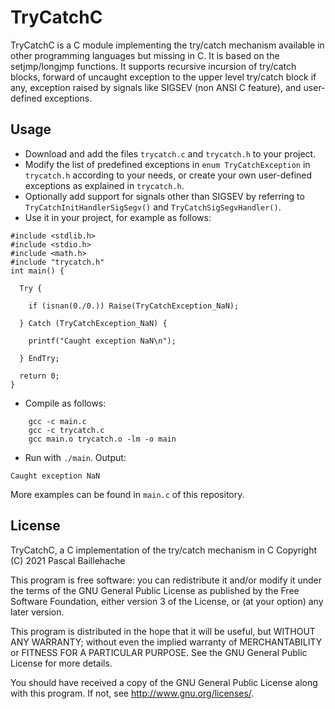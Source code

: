 # TryCatchC

TryCatchC is a C module implementing the try/catch mechanism available in other programming languages but missing in C. It is based on the setjmp/longjmp functions. It supports recursive incursion of try/catch blocks, forward of uncaught exception to the upper level try/catch block if any, exception raised by signals like SIGSEV (non ANSI C feature), and user-defined exceptions.

## Usage

* Download and add the files `trycatch.c` and `trycatch.h` to your project.
* Modify the list of predefined exceptions in `enum TryCatchException` in `trycatch.h` according to your needs, or create your own user-defined exceptions as explained in `trycatch.h`.
* Optionally add support for signals other than SIGSEV by referring to `TryCatchInitHandlerSigSegv()` and `TryCatchSigSegvHandler()`.
* Use it in your project, for example as follows:
```
#include <stdlib.h>
#include <stdio.h>
#include <math.h>
#include "trycatch.h"
int main() {

  Try {

    if (isnan(0./0.)) Raise(TryCatchException_NaN);

  } Catch (TryCatchException_NaN) {

    printf("Caught exception NaN\n");

  } EndTry;

  return 0;
}
```
* Compile as follows:
```
	gcc -c main.c
	gcc -c trycatch.c
	gcc main.o trycatch.o -lm -o main
```
* Run with `./main`. Output:
```
Caught exception NaN
```

More examples can be found in `main.c` of this repository.

## License

TryCatchC, a C implementation of the try/catch mechanism in C
Copyright (C) 2021  Pascal Baillehache

This program is free software: you can redistribute it and/or modify
it under the terms of the GNU General Public License as published by
the Free Software Foundation, either version 3 of the License, or
(at your option) any later version.

This program is distributed in the hope that it will be useful,
but WITHOUT ANY WARRANTY; without even the implied warranty of
MERCHANTABILITY or FITNESS FOR A PARTICULAR PURPOSE.  See the
GNU General Public License for more details.

You should have received a copy of the GNU General Public License
along with this program.  If not, see <http://www.gnu.org/licenses/>.


